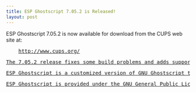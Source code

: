 ```yaml
---
title: ESP Ghostscript 7.05.2 is Released!
layout: post
---
```


<P>ESP Ghostscript 7.05.2 is now available for download from the CUPS web site at:<PRE>    <A HREF="http://www.cups.org/">http://www.cups.org/<P>The 7.05.2 release fixes some build problems and adds support for direct CMYK printing in the CUPS driver.<P>ESP Ghostscript is a customized version of GNU Ghostscript that includes an enhanced autoconf-based configuration script, the CUPS raster driver to support CUPS raster printer drivers, and additional patches and drivers from various Linux distributors.<P>ESP Ghostscript is provided under the GNU General Public License.
